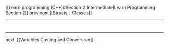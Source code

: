 [[Learn programming (C++)#Section 2 Intermediate|Learn Programming Section 2]]  previous: [[Structs - Classes]]   

---







#
---
next: [[Variables Casting and Conversion]] 
